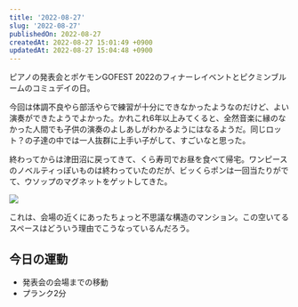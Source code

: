 ```yaml
---
title: '2022-08-27'
slug: '2022-08-27'
publishedOn: 2022-08-27
createdAt: 2022-08-27 15:01:49 +0900
updatedAt: 2022-08-27 15:04:48 +0900
---
```

ピアノの発表会とポケモンGOFEST 2022のフィナーレイベントとピクミンブルームのコミュデイの日。

今回は体調不良やら部活やらで練習が十分にできなかったようなのだけど、よい演奏ができたようでよかった。かれこれ6年以上みてくると、全然音楽に縁のなかった人間でも子供の演奏のよしあしがわかるようにはなるようだ。同じロット？の子達の中では一人抜群に上手い子がして、すごいなと思った。

終わってからは津田沼に戻ってきて、くら寿司でお昼を食べて帰宅。ワンピースのノベルティっぽいものは終わっていたのだが、ビッくらポンは一回当たりがでて、ウソップのマグネットをゲットしてきた。

![](https://lh3.googleusercontent.com/pw/AL9nZEWjKi2jGuqhihIKdIOFHvqyTeczXuKzMSNh5eXkE5Fg2Tew9dnxjHZjrtH-yofKLykwTGr2W_Nad8VOTavlWMYivEehaaYYDUtz7IDqF6s2aI5TtAH_ZICADixaABkXOhFGH46tXEE7yNRSB1NbIrF8pA=w900-no)

これは、会場の近くにあったちょっと不思議な構造のマンション。この空いてるスペースはどういう理由でこうなっているんだろう。

## 今日の運動

- 発表会の会場までの移動
- プランク2分
